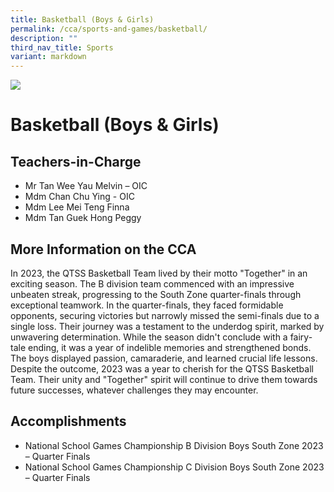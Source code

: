 ```yaml
---
title: Basketball (Boys & Girls)
permalink: /cca/sports-and-games/basketball/
description: ""
third_nav_title: Sports
variant: markdown
---
```

![](/images/CCA/basketball1.png)

Basketball (Boys & Girls)
==========

**Teachers-in-Charge**
----------------------

*   Mr Tan Wee Yau Melvin – OIC
*   Mdm Chan Chu Ying - OIC
*   Mdm Lee Mei Teng Finna
*   Mdm Tan Guek Hong Peggy



**More Information on the CCA**
-------------------------------

In 2023, the QTSS Basketball Team lived by their motto "Together" in an exciting season. The B division team commenced with an impressive unbeaten streak, progressing to the South Zone quarter-finals through exceptional teamwork. 
In the quarter-finals, they faced formidable opponents, securing victories but narrowly missed the semi-finals due to a single loss. Their journey was a testament to the underdog spirit, marked by unwavering determination. 
While the season didn't conclude with a fairy-tale ending, it was a year of indelible memories and strengthened bonds. The boys displayed passion, camaraderie, and learned crucial life lessons. 
Despite the outcome, 2023 was a year to cherish for the QTSS Basketball Team. Their unity and "Together" spirit will continue to drive them towards future successes, whatever challenges they may encounter.



**Accomplishments**
----------
* National School Games Championship B Division Boys South Zone 2023 – Quarter Finals
*  National School Games Championship C Division Boys South Zone 2023 – Quarter Finals 